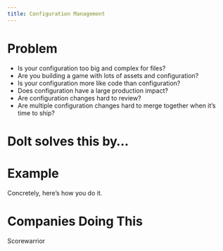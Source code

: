 ```yaml
---
title: Configuration Management
---
```


# Problem

* Is your configuration too big and complex for files? 
* Are you building a game with lots of assets and configuration?
* Is your configuration more like code than configuration? 
* Does configuration have a large production impact? 
* Are configuration changes hard to review? 
* Are multiple configuration changes hard to merge together when it’s time to ship?

# Dolt solves this by…


# Example

Concretely, here’s how you do it.

# Companies Doing This

Scorewarrior 
